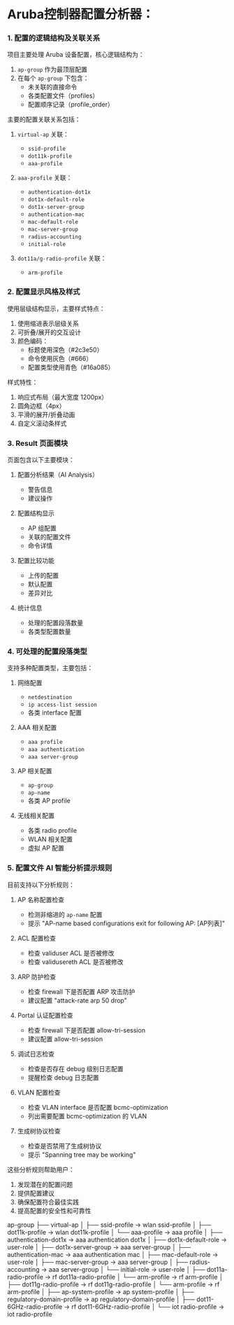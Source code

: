 # Aruba控制器配置分析器：

### 1. 配置的逻辑结构及关联关系

项目主要处理 Aruba 设备配置，核心逻辑结构为：
1. `ap-group` 作为最顶层配置
2. 在每个 `ap-group` 下包含：
   - 未关联的直接命令
   - 各类配置文件（profiles）
   - 配置顺序记录（profile_order）

主要的配置关联关系包括：
1. `virtual-ap` 关联：
   - `ssid-profile`
   - `dot11k-profile`
   - `aaa-profile`

2. `aaa-profile` 关联：
   - `authentication-dot1x`
   - `dot1x-default-role`
   - `dot1x-server-group`
   - `authentication-mac`
   - `mac-default-role`
   - `mac-server-group`
   - `radius-accounting`
   - `initial-role`

3. `dot11a/g-radio-profile` 关联：
   - `arm-profile`

### 2. 配置显示风格及样式

使用层级结构显示，主要样式特点：
1. 使用缩进表示层级关系
2. 可折叠/展开的交互设计
3. 颜色编码：
   - 标题使用深色（#2c3e50）
   - 命令使用灰色（#666）
   - 配置类型使用青色（#16a085）

样式特性：
1. 响应式布局（最大宽度 1200px）
2. 圆角边框（4px）
3. 平滑的展开/折叠动画
4. 自定义滚动条样式

### 3. Result 页面模块

页面包含以下主要模块：
1. 配置分析结果（AI Analysis）
   - 警告信息
   - 建议操作

2. 配置结构显示
   - AP 组配置
   - 关联的配置文件
   - 命令详情

3. 配置比较功能
   - 上传的配置
   - 默认配置
   - 差异对比

4. 统计信息
   - 处理的配置段落数量
   - 各类型配置数量

### 4. 可处理的配置段落类型

支持多种配置类型，主要包括：
1. 网络配置
   - `netdestination`
   - `ip access-list session`
   - 各类 interface 配置

2. AAA 相关配置
   - `aaa profile`
   - `aaa authentication`
   - `aaa server-group`

3. AP 相关配置
   - `ap-group`
   - `ap-name`
   - 各类 AP profile

4. 无线相关配置
   - 各类 radio profile
   - WLAN 相关配置
   - 虚拟 AP 配置

### 5. 配置文件 AI 智能分析提示规则

目前支持以下分析规则：

1. AP 名称配置检查
   - 检测非缩进的 `ap-name` 配置
   - 提示 "AP-name based configurations exit for following AP: [AP列表]"

2. ACL 配置检查
   - 检查 validuser ACL 是否被修改
   - 检查 validusereth ACL 是否被修改

3. ARP 防护检查
   - 检查 firewall 下是否配置 ARP 攻击防护
   - 建议配置 "attack-rate arp 50 drop"

4. Portal 认证配置检查
   - 检查 firewall 下是否配置 allow-tri-session
   - 建议配置 allow-tri-session

5. 调试日志检查
   - 检查是否存在 debug 级别日志配置
   - 提醒检查 debug 日志配置

6. VLAN 配置检查
   - 检查 VLAN interface 是否配置 bcmc-optimization
   - 列出需要配置 bcmc-optimization 的 VLAN

7. 生成树协议检查
   - 检查是否禁用了生成树协议
   - 提示 "Spanning tree may be working"

这些分析规则帮助用户：
1. 发现潜在的配置问题
2. 提供配置建议
3. 确保配置符合最佳实践
4. 提高配置的安全性和可靠性


ap-group
├── virtual-ap
│   ├── ssid-profile -> wlan ssid-profile
│   ├── dot11k-profile -> wlan dot11k-profile
│   └── aaa-profile -> aaa profile
│       ├── authentication-dot1x -> aaa authentication dot1x
│       ├── dot1x-default-role -> user-role
│       ├── dot1x-server-group -> aaa server-group
│       ├── authentication-mac -> aaa authentication mac
│       ├── mac-default-role -> user-role
│       ├── mac-server-group -> aaa server-group
│       ├── radius-accounting -> aaa server-group
│       └── initial-role -> user-role
│
├── dot11a-radio-profile -> rf dot11a-radio-profile
│   └── arm-profile -> rf arm-profile
│
├── dot11g-radio-profile -> rf dot11g-radio-profile
│   └── arm-profile -> rf arm-profile
│
├── ap-system-profile -> ap system-profile
│
├── regulatory-domain-profile -> ap regulatory-domain-profile
│
├── dot11-6GHz-radio-profile -> rf dot11-6GHz-radio-profile
│
└── iot radio-profile -> iot radio-profile